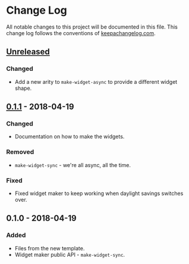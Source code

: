 # Change Log
All notable changes to this project will be documented in this file. This change log follows the conventions of [keepachangelog.com](http://keepachangelog.com/).

## [Unreleased]
### Changed
- Add a new arity to `make-widget-async` to provide a different widget shape.

## [0.1.1] - 2018-04-19
### Changed
- Documentation on how to make the widgets.

### Removed
- `make-widget-sync` - we're all async, all the time.

### Fixed
- Fixed widget maker to keep working when daylight savings switches over.

## 0.1.0 - 2018-04-19
### Added
- Files from the new template.
- Widget maker public API - `make-widget-sync`.

[Unreleased]: https://github.com/your-name/clojuretest/compare/0.1.1...HEAD
[0.1.1]: https://github.com/your-name/clojuretest/compare/0.1.0...0.1.1
